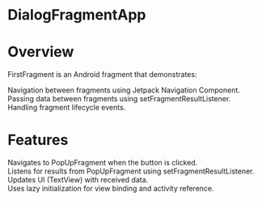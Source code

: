 # DialogFragmentApp
 
# Overview
FirstFragment is an Android fragment that demonstrates:

Navigation between fragments using Jetpack Navigation Component.<br>
Passing data between fragments using setFragmentResultListener.<br>
Handling fragment lifecycle events.<br>

# Features
Navigates to PopUpFragment when the button is clicked.<br>
Listens for results from PopUpFragment using setFragmentResultListener.<br>
Updates UI (TextView) with received data.<br>
Uses lazy initialization for view binding and activity reference.<br>
